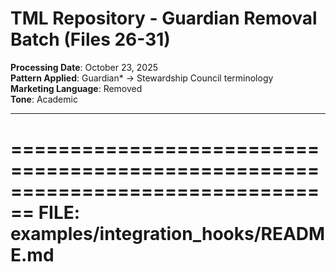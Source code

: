 # TML Repository - Guardian Removal Batch (Files 26-31)

**Processing Date**: October 23, 2025  
**Pattern Applied**: Guardian* → Stewardship Council terminology  
**Marketing Language**: Removed  
**Tone**: Academic

---

================================================================================
FILE: examples/integration_hooks/README.md
================================================================================

